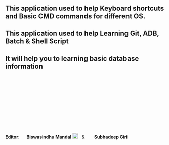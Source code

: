 <!-- # About -->


## This application used to help Keyboard shortcuts and Basic CMD commands for different OS.


## This application used to help Learning Git, ADB, Batch & Shell Script

## It will help you to learning basic database information

</br></br></br></br>
<!-- <div style="margin:auto;padding:1px;max-width:70px">
    <a href="https://github.com/artbindu" target="_blank"><img align="middle" src="https://artbindu.github.io/artbindu/favicon.ico"></a> -->
</div>
</br></br></br></br></br>

**Editor:**  **[<img width="15px" padding="1px" src="https://cdn.simpleicons.org/github"/>](https://github.com/artbindu) Biswasindhu Mandal [<img width="18px" padding="1px" src="./favicon.ico"/>](https://artbindu.github.io/artbindu/index.html)** 
&nbsp; & &nbsp; 
**[<img width="15px" backgroundColor="black" padding="1px" src="https://cdn.simpleicons.org/github"/>](https://github.com/SubhadeepGiri) Subhadeep Giri**<br>
